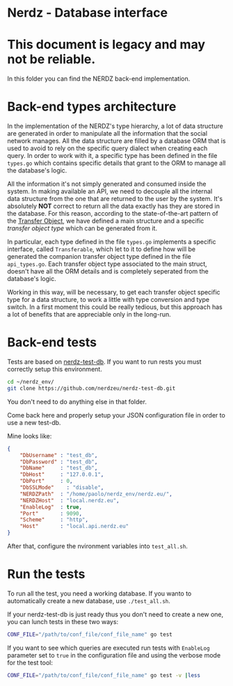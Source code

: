 Nerdz - Database interface
====================

# This document is legacy and may not be reliable.

In this folder you can find the NERDZ back-end implementation.

# Back-end types architecture

In the implementation of the NERDZ's type hierarchy, a lot of data structure are generated in order to manipulate all the
information that the social network manages. All the data structure are filled by a database ORM that is used
to avoid to rely on the specific query dialect when creating each query. In order to work with it, a specific type has been defined in the file
`types.go` which contains specific details that grant to the ORM to manage all the database's logic.

All the information it's not simply generated and consumed inside the system. In making available an API, we need to decouple all the internal data structure
from the one that are returned to the user by the system. It's absolutely **NOT** correct to return all the data exactly has they are stored in the database. For this reason,
according to the state-of-the-art pattern of the [Transfer Object](http://www.oracle.com/technetwork/java/transferobject-139757.html), we have defined a main structure
and a specific *transfer object type* which can be generated from it.

In particular, each type defined in the file `types.go` implements a specific interface, called `Transferable`, which let to it to define how will be generated
the companion transfer object type defined in the file `api_types.go`. Each transfer object type associated to the main struct, doesn't have all the ORM details
and is completely seperated from the database's logic.

Working in this way, will be necessary, to get each transfer object specific type for a data structure, to work a little with type conversion and type switch.
In a first moment this could be really tedious, but this approach has a lot of benefits that are appreciable only in the long-run.

# Back-end tests

Tests are based on [nerdz-test-db](https://github.com/nerdzeu/nerdz-test-db). If you want to run rests you must correctly setup this environment.

```sh
cd ~/nerdz_env/
git clone https://github.com/nerdzeu/nerdz-test-db.git
```

You don't need to do anything else in that folder.

Come back here and properly setup your JSON configuration file in order to use a new test-db.

Mine looks like:
```json
{
    "DbUsername" : "test_db",
    "DbPassword" : "test_db",
    "DbName"     : "test_db",
    "DbHost"     : "127.0.0.1",
    "DbPort"     : 0,
    "DbSSLMode"    : "disable",
    "NERDZPath"  : "/home/paolo/nerdz_env/nerdz.eu/",
    "NERDZHost"  : "local.nerdz.eu",
    "EnableLog"  : true,
    "Port"       : 9090,
    "Scheme"     : "http",
    "Host"       : "local.api.nerdz.eu"
}
```

After that, configure the nvironment variables into `test_all.sh`.


# Run the tests

To run all the test, you need a working database. If you wanto to automatically create a new database, use `./test_all.sh`.

If your nerdz-test-db is just ready thus you don't need to create a new one, you can lunch tests in these two ways:

```sh
CONF_FILE="/path/to/conf_file/conf_file_name" go test
```

If you want to see which queries are executed run tests with `EnableLog` parameter set to `true` 
in the configuration file and using the verbose mode for the test tool:


```sh
CONF_FILE="/path/to/conf_file/conf_file_name" go test -v |less
```
